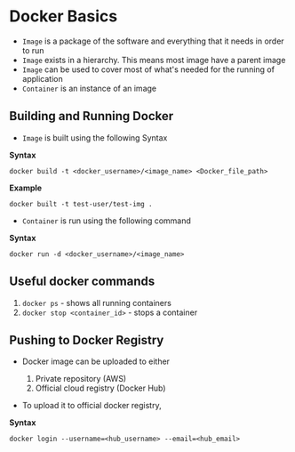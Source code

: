 # Docker Basics

- `Image` is a package of the software and everything that it needs in order to run
- `Image` exists in a hierarchy. This means most image have a parent image
- `Image` can be used to cover most of what's needed for the running of application
- `Container` is an instance of an image

## Building and Running Docker

- `Image` is built using the following Syntax

**Syntax**
```
docker build -t <docker_username>/<image_name> <Docker_file_path>
```

**Example**
```
docker built -t test-user/test-img .
```

- `Container` is run using the following command

**Syntax**
```
docker run -d <docker_username>/<image_name>
```

## Useful docker commands

1. `docker ps` - shows all running containers
2. `docker stop <container_id>` - stops a container

## Pushing to Docker Registry

- Docker image can be uploaded to either
    1. Private repository (AWS)
    2. Official cloud registry (Docker Hub)

- To upload it to official docker registry,

**Syntax**
```
docker login --username=<hub_username> --email=<hub_email>
```

